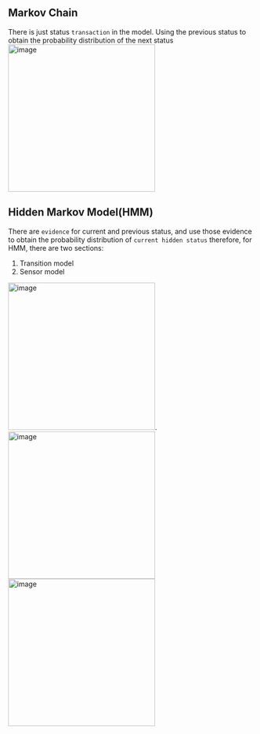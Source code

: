 ## Markov Chain

There is just status `transaction` in the model. Using the previous status to obtain the probability distribution of the next status
<img width="300" alt="image" src="https://user-images.githubusercontent.com/39432361/156053942-df9bccf4-b9a6-4fbc-a9cb-27e6547b5598.png">


## Hidden Markov Model(HMM) 
There are `evidence` for current and previous status, and use those evidence to obtain the probability distribution of `current hidden status`
therefore, for HMM, there are two sections:
1. Transition model 
2. Sensor model

<img width="300" alt="image" src="https://user-images.githubusercontent.com/39432361/156054422-1107bdc3-7f6a-43d0-9da4-859fb12f2c4a.png">.  <img width="300" alt="image" src="https://user-images.githubusercontent.com/39432361/156054610-bb709933-e119-40c8-a24f-4b920f8bbe24.png">
<img width="300" alt="image" src="https://user-images.githubusercontent.com/39432361/156055962-b6624da2-fa37-449d-88f2-0cc8b62e7d64.png">

